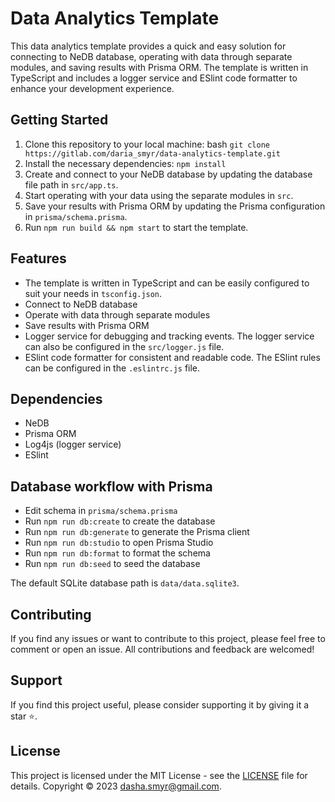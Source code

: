 # Data Analytics Template
This data analytics template provides a quick and easy solution for connecting to NeDB database, operating with data through separate modules, and saving results with Prisma ORM. The template is written in TypeScript and includes a logger service and ESlint code formatter to enhance your development experience.

## Getting Started
1) Clone this repository to your local machine:
bash
`git clone https://gitlab.com/daria_smyr/data-analytics-template.git`
2) Install the necessary dependencies:
`npm install`
3) Create and connect to your NeDB database by updating the database file path in `src/app.ts`.
4) Start operating with your data using the separate modules in `src`.
5) Save your results with Prisma ORM by updating the Prisma configuration in `prisma/schema.prisma`. 
6) Run `npm run build && npm start` to start the template.

## Features
- The template is written in TypeScript and can be easily configured to suit your needs in `tsconfig.json`.
- Connect to NeDB database
- Operate with data through separate modules
- Save results with Prisma ORM
- Logger service for debugging and tracking events. The logger service can also be configured in the `src/logger.js` file.
- ESlint code formatter for consistent and readable code. The ESlint rules can be configured in the `.eslintrc.js` file.

## Dependencies
- NeDB
- Prisma ORM
- Log4js (logger service)
- ESlint

## Database workflow with Prisma
- Edit schema in `prisma/schema.prisma`
- Run `npm run db:create` to create the database
- Run `npm run db:generate` to generate the Prisma client
- Run `npm run db:studio` to open Prisma Studio
- Run `npm run db:format` to format the schema
- Run `npm run db:seed` to seed the database

The default SQLite database path is `data/data.sqlite3`.

## Contributing
If you find any issues or want to contribute to this project, please feel free to comment or open an issue. All contributions and feedback are welcomed!

## Support
If you find this project useful, please consider supporting it by giving it a star ⭐️.

## License
This project is licensed under the MIT License - see the [LICENSE](LICENSE) file for details.
Copyright © 2023 dasha.smyr@gmail.com.
